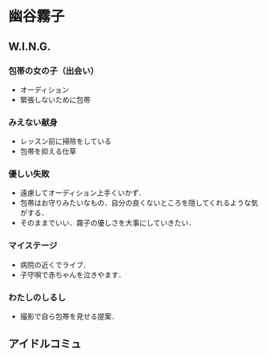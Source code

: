 # 幽谷霧子

## W.I.N.G.
### 包帯の女の子（出会い）
- オーディション
- 緊張しないために包帯

### みえない献身
- レッスン前に掃除をしている
- 包帯を抑える仕草

### 優しい失敗
- 遠慮してオーディション上手くいかず．
- 包帯はお守りみたいなもの．自分の良くないところを隠してくれるような気がする．
- そのままでいい．霧子の優しさを大事にしていきたい．

### マイステージ
- 病院の近くでライブ．
- 子守唄で赤ちゃんを泣きやます．

### わたしのしるし
- 撮影で自ら包帯を見せる提案．


## アイドルコミュ
### 
<!--stackedit_data:
eyJoaXN0b3J5IjpbOTgwMzQ2MTUzLC0xNDc2NDE4ODEzXX0=
-->